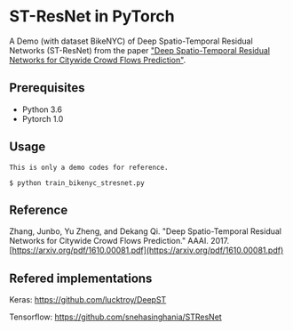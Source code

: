 # ST-ResNet in PyTorch

A Demo (with dataset BikeNYC) of Deep Spatio-Temporal Residual Networks (ST-ResNet) from the paper ["Deep Spatio-Temporal Residual Networks for Citywide Crowd Flows Prediction"](https://arxiv.org/abs/1610.00081). 


## Prerequisites

* Python 3.6
* Pytorch 1.0

## Usage
	This is only a demo codes for reference.

    $ python train_bikenyc_stresnet.py

## Reference

Zhang, Junbo, Yu Zheng, and Dekang Qi. "Deep Spatio-Temporal Residual Networks for Citywide Crowd Flows Prediction." AAAI. 2017. [https://arxiv.org/pdf/1610.00081.pdf](https://arxiv.org/pdf/1610.00081.pdf)

## Refered implementations

Keras: https://github.com/lucktroy/DeepST

Tensorflow: https://github.com/snehasinghania/STResNet